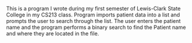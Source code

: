 This is a program I wrote during my first semester of Lewis-Clark State College in my CS213 class. Program imports patient data into a list and prompts the user to search through the list. The user enters the patient name and the program performs a binary search to find the Patient name and where they are located in the file.
